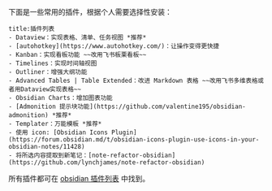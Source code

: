下面是一些常用的插件，根据个人需要选择性安装：

```ad-example
title:插件列表
- Dataview：实现表格、清单、任务视图 *推荐*
- [autohotkey](https://www.autohotkey.com/)：让操作变得更快捷
- Kanban：实现看板功能 ~~改用飞书板栗看板~~
- Timelines：实现时间轴视图
- Outliner：增强大纲功能
- Advanced Tables | Table Extended：改进 Markdown 表格 ~~改用飞书多维表格或者用Dataview实现表格~~
- Obsidian Charts：增加图表功能
- [Admonition 提示块功能](https://github.com/valentine195/obsidian-admonition) *推荐*
- Templater：万能模板 *推荐*
- 使用 icon: [Obsidian Icons Plugin](https://forum.obsidian.md/t/obsidian-icons-plugin-use-icons-in-your-obsidian-notes/11428)
- 将所选内容提取到新笔记：[note-refactor-obsidian](https://github.com/lynchjames/note-refactor-obsidian)
```
所有插件都可在 [obsidian 插件列表](https://github.com/obsidianmd/obsidian-releases/blob/master/community-plugins.json) 中找到。
